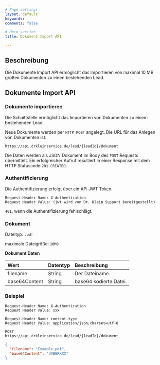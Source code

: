 ```yaml
---
# Page settings
layout: default
keywords:
comments: false

# Hero section
title: Dokument Import API

---
```

## Beschreibung
Die Dokumente Import API ermöglicht das Importieren von maximal 10 MB großen Dokumenten zu einen bestehenden Lead.

## Dokumente Import API

### Dokumente importieren

Die Schnittstelle ermöglicht das Importieren von Dokumenten zu einem bestehenden Lead.

Neue Dokumente werden per `HTTP POST` angelegt. Die URL für das Anlegen von Dokumenten ist:

`https://api.drkleinservice.de/lead/{leadId}/dokument`

Die Daten werden als JSON Dokument im Body des `POST` Requests übermittelt. 
Ein erfolgreicher Aufruf resultiert in einer Response mit dem HTTP Statuscode `201 CREATED`.

### Authentifizierung

Die Authentifizierung erfolgt über ein API JWT Token.

```
Request-Header Name: X-Authentication
Request Header Value: (jwt wird von Dr. Klein Support bereitgestellt)
```
`401`, wenn die Authentifizierung fehlschlägt.

### Dokument

Dateityp: `.pdf`

maximale Dateigröße: `10MB`

**Dokument Daten**

| Wert | Datentyp | Beschreibung |
| :--- | :------- | :----------- |
| filename | String | Der Dateiname.
| base64Content | String | base64 kodierte Datei.


### Beispiel

```text
Request-Header Name: X-Authentication
Request Header Value: xxx

Request-Header Name: content-type
Request Header Value: application/json;charset=utf-8

POST
https://api.drkleinservice.de/lead/{leadId}/dokument
```

```json
{
  "filename": "Example.pdf", 
  "base64Content": "JVBERXXX"
}
```
